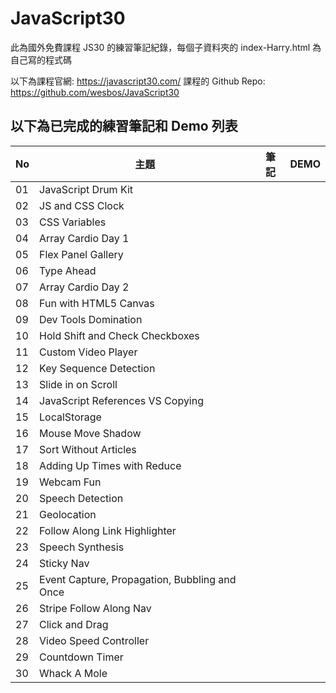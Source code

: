 ﻿# JavaScript30
此為國外免費課程 JS30 的練習筆記紀錄，每個子資料夾的 index-Harry.html 為自己寫的程式碼

以下為課程官網:
https://javascript30.com/
課程的 Github Repo:
https://github.com/wesbos/JavaScript30

## 以下為已完成的練習筆記和 Demo 列表
| No | 主題 | 筆記 | DEMO |
| --- | --- | --- | --- |
| 01 | JavaScript Drum Kit |  |  |
| 02 | JS and CSS Clock |  |  |
| 03 | CSS Variables |  |  |
| 04 | Array Cardio Day 1 |  |  |
| 05 | Flex Panel Gallery |  |  |
| 06 | Type Ahead |  |  |
| 07 | Array Cardio Day 2 |  |  |
| 08 | Fun with HTML5 Canvas |  |  |
| 09 | Dev Tools Domination |  |  |
| 10 | Hold Shift and Check Checkboxes |  |  |
| 11 | Custom Video Player |  |  |
| 12 | Key Sequence Detection |  |  |
| 13 | Slide in on Scroll |  |  |
| 14 | JavaScript References VS Copying |  |  |
| 15 | LocalStorage |  |  |
| 16 | Mouse Move Shadow |  |  |
| 17 | Sort Without Articles |  |  |
| 18 | Adding Up Times with Reduce |  |  |
| 19 | Webcam Fun |  |  |
| 20 | Speech Detection |  |  |
| 21 | Geolocation |  |  |
| 22 | Follow Along Link Highlighter |  |   |
| 23 | Speech Synthesis |  |  |
| 24 | Sticky Nav |  |  |
| 25 | Event Capture, Propagation, Bubbling and Once |  |  |
| 26 | Stripe Follow Along Nav |  |  |
| 27 | Click and Drag |  |  |
| 28 | Video Speed Controller |  |  |
| 29 | Countdown Timer |  |  |
| 30 | Whack A Mole  |  |  |